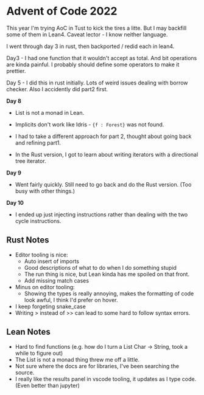 # Advent of Code 2022

This year I'm trying AoC in Tust to kick the tires a litte.  But I may backfill some of them in Lean4.  Caveat lector - I know neither language.

I went through day 3 in rust, then backported / redid each in lean4.


Day3 - I had one function that it wouldn't accept as total. And bit operations are kinda painful. I probably should define some operators to make it prettier.


Day 5 - I did this in rust initially. Lots of weird issues dealing with borrow checker. Also I accidently did part2 first.

**Day 8**

- List is not a monad in Lean.
- Implicits don't work like Idris - `{f : Forest}` was not found.
- I had to take a different approach for part 2, thought about going back and refining part1.

- In the Rust version, I got to learn about writing iterators with a directional tree iterator.

**Day 9**

- Went fairly quickly.  Still need to go back and do the Rust version. (Too busy with other things.)

**Day 10**

- I ended up just injecting instructions rather than dealing with the two cycle instructions.


## Rust Notes

- Editor tooling is nice:
    - Auto insert of imports
    - Good descriptions of what to do when I do something stupid
    - The run thing is nice, but Lean kinda has me spoiled on that front.
    - Add missing match cases
- Minus on editor tooling:
    - Showing the types is really annoying, makes the formatting of code look awful,
      I think I'd prefer on hover.
- I keep forgeting snake_case
- Writing > instead of >> can lead to some hard to follow syntax errors.

## Lean Notes

- Hard to find functions (e.g. how do I turn a List Char -> String, took a while to figure out)
- The List is not a monad thing threw me off a little.
- Not sure where the docs are for libraries, I've been searching the source.
- I really like the results panel in vscode tooling, it updates as I type code. 
  (Even better than jupyter)
